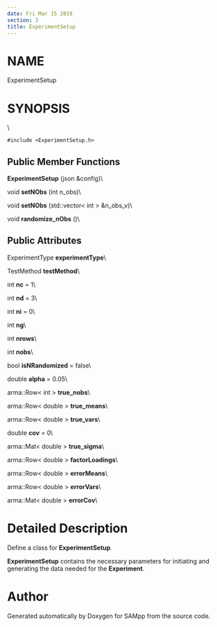 ```yaml
---
date: Fri Mar 15 2019
section: 3
title: ExperimentSetup
---
```


NAME
====

ExperimentSetup

SYNOPSIS
========

\

`#include <ExperimentSetup.h>`

Public Member Functions
-----------------------

**ExperimentSetup** (json &config)\

void **setNObs** (int n\_obs)\

void **setNObs** (std::vector\< int \> &n\_obs\_v)\

void **randomize\_nObs** ()\

Public Attributes
-----------------

ExperimentType **experimentType**\

TestMethod **testMethod**\

int **nc** = 1\

int **nd** = 3\

int **ni** = 0\

int **ng**\

int **nrows**\

int **nobs**\

bool **isNRandomized** = false\

double **alpha** = 0.05\

arma::Row\< int \> **true\_nobs**\

arma::Row\< double \> **true\_means**\

arma::Row\< double \> **true\_vars**\

double **cov** = 0\

arma::Mat\< double \> **true\_sigma**\

arma::Row\< double \> **factorLoadings**\

arma::Row\< double \> **errorMeans**\

arma::Row\< double \> **errorVars**\

arma::Mat\< double \> **errorCov**\

Detailed Description
====================

Define a class for **ExperimentSetup**.

**ExperimentSetup** contains the necessary parameters for initiating and
generating the data needed for the **Experiment**.

Author
======

Generated automatically by Doxygen for SAMpp from the source code.

